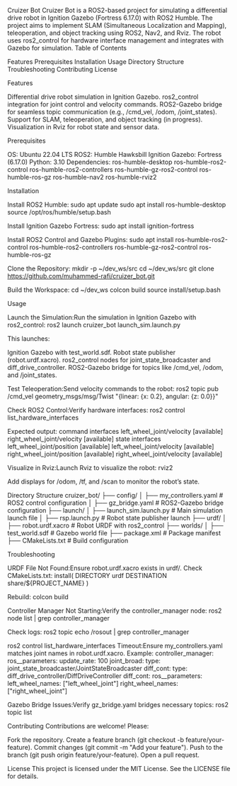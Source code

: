 Cruizer Bot
Cruizer Bot is a ROS2-based project for simulating a differential drive robot in Ignition Gazebo (Fortress 6.17.0) with ROS2 Humble. The project aims to implement SLAM (Simultaneous Localization and Mapping), teleoperation, and object tracking using ROS2, Nav2, and Rviz. The robot uses ros2_control for hardware interface management and integrates with Gazebo for simulation.
Table of Contents

Features
Prerequisites
Installation
Usage
Directory Structure
Troubleshooting
Contributing
License

Features

Differential drive robot simulation in Ignition Gazebo.
ros2_control integration for joint control and velocity commands.
ROS2-Gazebo bridge for seamless topic communication (e.g., /cmd_vel, /odom, /joint_states).
Support for SLAM, teleoperation, and object tracking (in progress).
Visualization in Rviz for robot state and sensor data.

Prerequisites

OS: Ubuntu 22.04 LTS
ROS2: Humble Hawksbill
Ignition Gazebo: Fortress (6.17.0)
Python: 3.10
Dependencies:
ros-humble-desktop
ros-humble-ros2-control
ros-humble-ros2-controllers
ros-humble-gz-ros2-control
ros-humble-ros-gz
ros-humble-nav2
ros-humble-rviz2



Installation

Install ROS2 Humble:
sudo apt update
sudo apt install ros-humble-desktop
source /opt/ros/humble/setup.bash


Install Ignition Gazebo Fortress:
sudo apt install ignition-fortress


Install ROS2 Control and Gazebo Plugins:
sudo apt install ros-humble-ros2-control ros-humble-ros2-controllers ros-humble-gz-ros2-control ros-humble-ros-gz


Clone the Repository:
mkdir -p ~/dev_ws/src
cd ~/dev_ws/src
git clone https://github.com/muhammed-rafi/cruizer_bot.git


Build the Workspace:
cd ~/dev_ws
colcon build
source install/setup.bash



Usage

Launch the Simulation:Run the simulation in Ignition Gazebo with ros2_control:
ros2 launch cruizer_bot launch_sim.launch.py

This launches:

Ignition Gazebo with test_world.sdf.
Robot state publisher (robot.urdf.xacro).
ros2_control nodes for joint_state_broadcaster and diff_drive_controller.
ROS2-Gazebo bridge for topics like /cmd_vel, /odom, and /joint_states.


Test Teleoperation:Send velocity commands to the robot:
ros2 topic pub /cmd_vel geometry_msgs/msg/Twist "{linear: {x: 0.2}, angular: {z: 0.0}}"


Check ROS2 Control:Verify hardware interfaces:
ros2 control list_hardware_interfaces

Expected output:
command interfaces
    left_wheel_joint/velocity [available]
    right_wheel_joint/velocity [available]
state interfaces
    left_wheel_joint/position [available]
    left_wheel_joint/velocity [available]
    right_wheel_joint/position [available]
    right_wheel_joint/velocity [available]


Visualize in Rviz:Launch Rviz to visualize the robot:
rviz2

Add displays for /odom, /tf, and /scan to monitor the robot’s state.


Directory Structure
cruizer_bot/
├── config/
│   ├── my_controllers.yaml       # ROS2 control configuration
│   ├── gz_bridge.yaml            # ROS2-Gazebo bridge configuration
├── launch/
│   ├── launch_sim.launch.py      # Main simulation launch file
│   ├── rsp.launch.py             # Robot state publisher launch
├── urdf/
│   ├── robot.urdf.xacro          # Robot URDF with ros2_control
├── worlds/
│   ├── test_world.sdf            # Gazebo world file
├── package.xml                   # Package manifest
├── CMakeLists.txt                # Build configuration

Troubleshooting

URDF File Not Found:Ensure robot.urdf.xacro exists in urdf/. Check CMakeLists.txt:
install(
  DIRECTORY urdf
  DESTINATION share/${PROJECT_NAME}
)

Rebuild:
colcon build


Controller Manager Not Starting:Verify the controller_manager node:
ros2 node list | grep controller_manager

Check logs:
ros2 topic echo /rosout | grep controller_manager


ros2 control list_hardware_interfaces Timeout:Ensure my_controllers.yaml matches joint names in robot.urdf.xacro. Example:
controller_manager:
  ros__parameters:
    update_rate: 100
    joint_broad:
      type: joint_state_broadcaster/JointStateBroadcaster
    diff_cont:
      type: diff_drive_controller/DiffDriveController
diff_cont:
  ros__parameters:
    left_wheel_names: ["left_wheel_joint"]
    right_wheel_names: ["right_wheel_joint"]


Gazebo Bridge Issues:Verify gz_bridge.yaml bridges necessary topics:
ros2 topic list



Contributing
Contributions are welcome! Please:

Fork the repository.
Create a feature branch (git checkout -b feature/your-feature).
Commit changes (git commit -m "Add your feature").
Push to the branch (git push origin feature/your-feature).
Open a pull request.

License
This project is licensed under the MIT License. See the LICENSE file for details.
